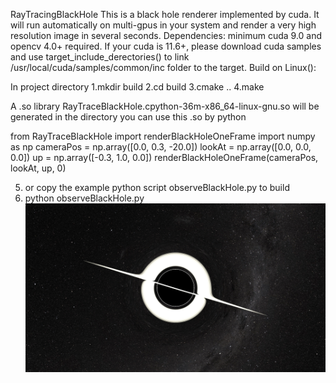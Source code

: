 RayTracingBlackHole
This is a black hole renderer implemented by cuda. It will run automatically on multi-gpus in your system and render a very high resolution image in several seconds.
Dependencies: minimum cuda 9.0 and opencv 4.0+ required. If your cuda is 11.6+, please download cuda samples and use target_include_derectories() to link /usr/local/cuda/samples/common/inc folder to the target.
Build on Linux(): 

In project directory
1.mkdir build
2.cd build
3.cmake ..
4.make

A .so library RayTraceBlackHole.cpython-36m-x86_64-linux-gnu.so will be generated in the directory
you can use this .so by python

from RayTraceBlackHole import renderBlackHoleOneFrame
import numpy as np
cameraPos = np.array([0.0, 0.3, -20.0])
lookAt = np.array([0.0, 0.0, 0.0])
up = np.array([-0.3, 1.0, 0.0])
renderBlackHoleOneFrame(cameraPos, lookAt, up, 0)

5. or copy the example python script observeBlackHole.py to build
6. python observeBlackHole.py
![out2.jpg](https://github.com/WangZilu0218/CudaRayTracingBlackHole/blob/master/out2.jpg)
